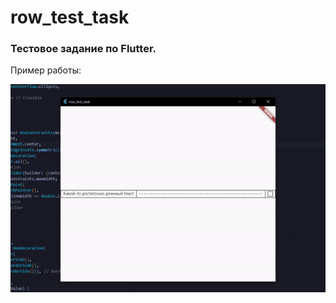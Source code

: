 # row_test_task

### Тестовое задание по Flutter.

Пример работы:

<img src="demo.gif" width="800" />

